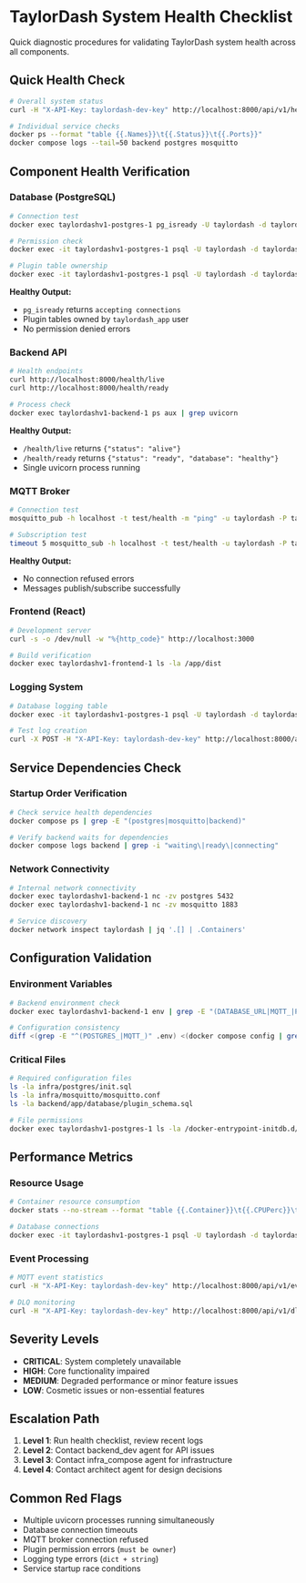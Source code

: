 # TaylorDash System Health Checklist

Quick diagnostic procedures for validating TaylorDash system health across all components.

## Quick Health Check

```bash
# Overall system status
curl -H "X-API-Key: taylordash-dev-key" http://localhost:8000/api/v1/health/stack

# Individual service checks
docker ps --format "table {{.Names}}\t{{.Status}}\t{{.Ports}}"
docker compose logs --tail=50 backend postgres mosquitto
```

## Component Health Verification

### Database (PostgreSQL)
```bash
# Connection test
docker exec taylordashv1-postgres-1 pg_isready -U taylordash -d taylordash

# Permission check
docker exec -it taylordashv1-postgres-1 psql -U taylordash -d taylordash -c "\dt"

# Plugin table ownership
docker exec -it taylordashv1-postgres-1 psql -U taylordash -d taylordash -c "SELECT schemaname, tablename, tableowner FROM pg_tables WHERE tablename LIKE '%plugin%';"
```

**Healthy Output:**
- `pg_isready` returns `accepting connections`
- Plugin tables owned by `taylordash_app` user
- No permission denied errors

### Backend API
```bash
# Health endpoints
curl http://localhost:8000/health/live
curl http://localhost:8000/health/ready

# Process check
docker exec taylordashv1-backend-1 ps aux | grep uvicorn
```

**Healthy Output:**
- `/health/live` returns `{"status": "alive"}`
- `/health/ready` returns `{"status": "ready", "database": "healthy"}`
- Single uvicorn process running

### MQTT Broker
```bash
# Connection test
mosquitto_pub -h localhost -t test/health -m "ping" -u taylordash -P taylordash

# Subscription test  
timeout 5 mosquitto_sub -h localhost -t test/health -u taylordash -P taylordash
```

**Healthy Output:**
- No connection refused errors
- Messages publish/subscribe successfully

### Frontend (React)
```bash
# Development server
curl -s -o /dev/null -w "%{http_code}" http://localhost:3000

# Build verification
docker exec taylordashv1-frontend-1 ls -la /app/dist
```

### Logging System
```bash
# Database logging table
docker exec -it taylordashv1-postgres-1 psql -U taylordash -d taylordash -c "SELECT COUNT(*) FROM logging.application_logs WHERE timestamp > NOW() - INTERVAL '1 hour';"

# Test log creation
curl -X POST -H "X-API-Key: taylordash-dev-key" http://localhost:8000/api/v1/logs/test
```

## Service Dependencies Check

### Startup Order Verification
```bash
# Check service health dependencies
docker compose ps | grep -E "(postgres|mosquitto|backend)"

# Verify backend waits for dependencies
docker compose logs backend | grep -i "waiting\|ready\|connecting"
```

### Network Connectivity
```bash
# Internal network connectivity
docker exec taylordashv1-backend-1 nc -zv postgres 5432
docker exec taylordashv1-backend-1 nc -zv mosquitto 1883

# Service discovery
docker network inspect taylordash | jq '.[] | .Containers'
```

## Configuration Validation

### Environment Variables
```bash
# Backend environment check
docker exec taylordashv1-backend-1 env | grep -E "(DATABASE_URL|MQTT_|POSTGRES_)"

# Configuration consistency
diff <(grep -E "^(POSTGRES_|MQTT_)" .env) <(docker compose config | grep -E "(POSTGRES_|MQTT_)")
```

### Critical Files
```bash
# Required configuration files
ls -la infra/postgres/init.sql
ls -la infra/mosquitto/mosquitto.conf
ls -la backend/app/database/plugin_schema.sql

# File permissions
docker exec taylordashv1-postgres-1 ls -la /docker-entrypoint-initdb.d/
```

## Performance Metrics

### Resource Usage
```bash
# Container resource consumption
docker stats --no-stream --format "table {{.Container}}\t{{.CPUPerc}}\t{{.MemUsage}}\t{{.MemPerc}}"

# Database connections
docker exec -it taylordashv1-postgres-1 psql -U taylordash -d taylordash -c "SELECT count(*) FROM pg_stat_activity WHERE state = 'active';"
```

### Event Processing
```bash
# MQTT event statistics
curl -H "X-API-Key: taylordash-dev-key" http://localhost:8000/api/v1/events?limit=10

# DLQ monitoring
curl -H "X-API-Key: taylordash-dev-key" http://localhost:8000/api/v1/dlq?limit=10
```

## Severity Levels

- **CRITICAL**: System completely unavailable
- **HIGH**: Core functionality impaired
- **MEDIUM**: Degraded performance or minor feature issues
- **LOW**: Cosmetic issues or non-essential features

## Escalation Path

1. **Level 1**: Run health checklist, review recent logs
2. **Level 2**: Contact backend_dev agent for API issues
3. **Level 3**: Contact infra_compose agent for infrastructure
4. **Level 4**: Contact architect agent for design decisions

## Common Red Flags

- Multiple uvicorn processes running simultaneously
- Database connection timeouts
- MQTT broker connection refused
- Plugin permission errors (`must be owner`)
- Logging type errors (`dict + string`)
- Service startup race conditions
